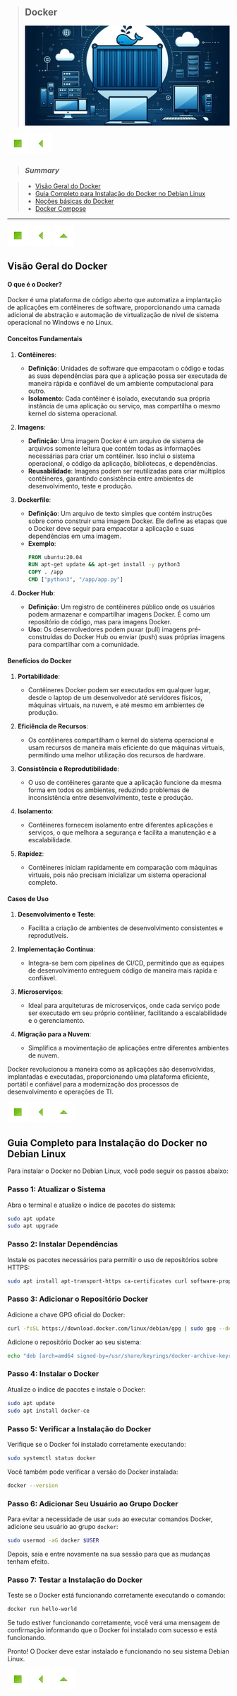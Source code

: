 > ## Docker
>
> ![Docker](./images/docker.png)

[![Início](../imges/control/11273_control_stop_icon.png?raw=true "Início")](../README.md#jsdevguide "Início")
[![Voltar](../imges/control/11269_control_left_icon.png "Voltar")](../README.md#summary "Voltar")

> ### *Summary*

> - [Visão Geral do Docker](#vis%C3%A3o-geral-do-docker "Visão Geral do Docker")
> - [Guia Completo para Instalação do Docker no Debian Linux](#guia-completo-para-instala%C3%A7%C3%A3o-do-docker-no-debian-linux "Guia Completo para Instalação do Docker no Debian Linux")
> - [Noções básicas do Docker](#docker-basics "Noções básicas do Docker")
> - [Docker Compose](./DockerCompose/README.md#docker-compose "Docker Compose")

----

[![Início](../imges/control/11273_control_stop_icon.png?raw=true "Início")](../README.md#jsdevguide "Início")
[![Voltar](../imges/control/11269_control_left_icon.png "Voltar")](../README.md#summary "Voltar")
[![Subir](../imges/control/11280_control_up_icon.png "Subir")](#summary "Subir")

## Visão Geral do Docker

#### O que é o Docker?

Docker é uma plataforma de código aberto que automatiza a implantação de aplicações em contêineres de software, proporcionando uma camada adicional de abstração e automação de virtualização de nível de sistema operacional no Windows e no Linux.

#### Conceitos Fundamentais

1. **Contêineres**:
   - **Definição**: Unidades de software que empacotam o código e todas as suas dependências para que a aplicação possa ser executada de maneira rápida e confiável de um ambiente computacional para outro.
   - **Isolamento**: Cada contêiner é isolado, executando sua própria instância de uma aplicação ou serviço, mas compartilha o mesmo kernel do sistema operacional.

2. **Imagens**:
   - **Definição**: Uma imagem Docker é um arquivo de sistema de arquivos somente leitura que contém todas as informações necessárias para criar um contêiner. Isso inclui o sistema operacional, o código da aplicação, bibliotecas, e dependências.
   - **Reusabilidade**: Imagens podem ser reutilizadas para criar múltiplos contêineres, garantindo consistência entre ambientes de desenvolvimento, teste e produção.

3. **Dockerfile**:
   - **Definição**: Um arquivo de texto simples que contém instruções sobre como construir uma imagem Docker. Ele define as etapas que o Docker deve seguir para empacotar a aplicação e suas dependências em uma imagem.
   - **Exemplo**:
     ```dockerfile
     FROM ubuntu:20.04
     RUN apt-get update && apt-get install -y python3
     COPY . /app
     CMD ["python3", "/app/app.py"]
     ```

4. **Docker Hub**:
   - **Definição**: Um registro de contêineres público onde os usuários podem armazenar e compartilhar imagens Docker. É como um repositório de código, mas para imagens Docker.
   - **Uso**: Os desenvolvedores podem puxar (pull) imagens pré-construídas do Docker Hub ou enviar (push) suas próprias imagens para compartilhar com a comunidade.

#### Benefícios do Docker

1. **Portabilidade**:
   - Contêineres Docker podem ser executados em qualquer lugar, desde o laptop de um desenvolvedor até servidores físicos, máquinas virtuais, na nuvem, e até mesmo em ambientes de produção.
   
2. **Eficiência de Recursos**:
   - Os contêineres compartilham o kernel do sistema operacional e usam recursos de maneira mais eficiente do que máquinas virtuais, permitindo uma melhor utilização dos recursos de hardware.

3. **Consistência e Reprodutibilidade**:
   - O uso de contêineres garante que a aplicação funcione da mesma forma em todos os ambientes, reduzindo problemas de inconsistência entre desenvolvimento, teste e produção.

4. **Isolamento**:
   - Contêineres fornecem isolamento entre diferentes aplicações e serviços, o que melhora a segurança e facilita a manutenção e a escalabilidade.

5. **Rapidez**:
   - Contêineres iniciam rapidamente em comparação com máquinas virtuais, pois não precisam inicializar um sistema operacional completo.

#### Casos de Uso

1. **Desenvolvimento e Teste**:
   - Facilita a criação de ambientes de desenvolvimento consistentes e reprodutíveis.
   
2. **Implementação Contínua**:
   - Integra-se bem com pipelines de CI/CD, permitindo que as equipes de desenvolvimento entreguem código de maneira mais rápida e confiável.

3. **Microserviços**:
   - Ideal para arquiteturas de microserviços, onde cada serviço pode ser executado em seu próprio contêiner, facilitando a escalabilidade e o gerenciamento.

4. **Migração para a Nuvem**:
   - Simplifica a movimentação de aplicações entre diferentes ambientes de nuvem.

Docker revolucionou a maneira como as aplicações são desenvolvidas, implantadas e executadas, proporcionando uma plataforma eficiente, portátil e confiável para a modernização dos processos de desenvolvimento e operações de TI.

[![Início](../imges/control/11273_control_stop_icon.png?raw=true "Início")](../README.md#jsdevguide "Início")
[![Voltar](../imges/control/11269_control_left_icon.png "Voltar")](../README.md#summary "Voltar")
[![Subir](../imges/control/11280_control_up_icon.png "Subir")](#summary "Subir")

## Guia Completo para Instalação do Docker no Debian Linux

Para instalar o Docker no Debian Linux, você pode seguir os passos abaixo:

### Passo 1: Atualizar o Sistema

Abra o terminal e atualize o índice de pacotes do sistema:

```bash
sudo apt update
sudo apt upgrade
```

### Passo 2: Instalar Dependências

Instale os pacotes necessários para permitir o uso de repositórios sobre HTTPS:

```bash
sudo apt install apt-transport-https ca-certificates curl software-properties-common
```

### Passo 3: Adicionar o Repositório Docker

Adicione a chave GPG oficial do Docker:

```bash
curl -fsSL https://download.docker.com/linux/debian/gpg | sudo gpg --dearmor -o /usr/share/keyrings/docker-archive-keyring.gpg
```

Adicione o repositório Docker ao seu sistema:

```bash
echo "deb [arch=amd64 signed-by=/usr/share/keyrings/docker-archive-keyring.gpg] https://download.docker.com/linux/debian $(lsb_release -cs) stable" | sudo tee /etc/apt/sources.list.d/docker.list > /dev/null
```

### Passo 4: Instalar o Docker

Atualize o índice de pacotes e instale o Docker:

```bash
sudo apt update
sudo apt install docker-ce
```

### Passo 5: Verificar a Instalação do Docker

Verifique se o Docker foi instalado corretamente executando:

```bash
sudo systemctl status docker
```

Você também pode verificar a versão do Docker instalada:

```bash
docker --version
```

### Passo 6: Adicionar Seu Usuário ao Grupo Docker

Para evitar a necessidade de usar `sudo` ao executar comandos Docker, adicione seu usuário ao grupo `docker`:

```bash
sudo usermod -aG docker $USER
```

Depois, saia e entre novamente na sua sessão para que as mudanças tenham efeito.

### Passo 7: Testar a Instalação do Docker

Teste se o Docker está funcionando corretamente executando o comando:

```bash
docker run hello-world
```

Se tudo estiver funcionando corretamente, você verá uma mensagem de confirmação informando que o Docker foi instalado com sucesso e está funcionando.

Pronto! O Docker deve estar instalado e funcionando no seu sistema Debian Linux.

[![Início](../imges/control/11273_control_stop_icon.png?raw=true "Início")](../README.md#jsdevguide "Início")
[![Voltar](../imges/control/11269_control_left_icon.png "Voltar")](../README.md#summary "Voltar")
[![Subir](../imges/control/11280_control_up_icon.png "Subir")](#summary "Subir")


